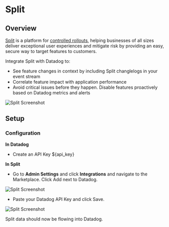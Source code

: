 # Split

## Overview

<a href="http://www.split.io">Split</a> is a platform for <a href="http://www.split.io/articles/controlled-rollout">controlled rollouts</a>, helping businesses of all sizes deliver exceptional user experiences and mitigate risk by providing an easy, secure way to target features to customers.

Integrate Split with Datadog to:
* See feature changes in context by including Split changlelogs in your event stream
* Correlate feature impact with application performance
* Avoid critical issues before they happen. Disable features proactively based on Datadog metrics and alerts

![Split Screenshot](https://raw.githubusercontent.com/DataDog/integrations-extras/ilan/split/split/images/split-screenshot.png)

## Setup

### Configuration

**In Datadog**<br/>
* Create an API Key <span class="hidden-api-key">${api_key}</span>

**In Split**<br/>

* Go to **Admin Settings** and click **Integrations** and navigate to the Marketplace. Click Add next to Datadog.<br/>

![Split Screenshot](https://raw.githubusercontent.com/DataDog/integrations-extras/ilan/split/split/images/in-split.png)

* Paste your Datadog API Key and click Save.

![Split Screenshot](https://raw.githubusercontent.com/DataDog/integrations-extras/ilan/split/split/images/integrations-datadog.png)

Split data should now be flowing into Datadog.
